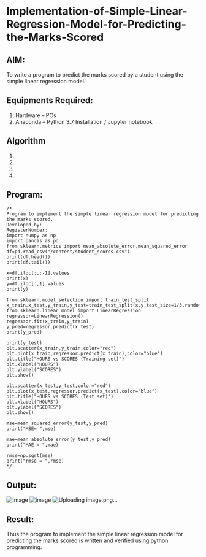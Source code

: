 # Implementation-of-Simple-Linear-Regression-Model-for-Predicting-the-Marks-Scored

## AIM:
To write a program to predict the marks scored by a student using the simple linear regression model.

## Equipments Required:
1. Hardware – PCs
2. Anaconda – Python 3.7 Installation / Jupyter notebook

## Algorithm
1. 
2. 
3. 
4. 

## Program:
```
/*
Program to implement the simple linear regression model for predicting the marks scored.
Developed by: 
RegisterNumber:
import numpy as np
import pandas as pd
from sklearn.metrics import mean_absolute_error,mean_squared_error
df=pd.read_csv("/content/student_scores.csv")
print(df.head())
print(df.tail())

x=df.iloc[:,:-1].values
print(x)
y=df.iloc[:,1].values
print(y)

from sklearn.model_selection import train_test_split
x_train,x_test,y_train,y_test=train_test_split(x,y,test_size=1/3,random_state=0)
from sklearn.linear_model import LinearRegression
regressor=LinearRegression()
regressor.fit(x_train,y_train)
y_pred=regressor.predict(x_test)
print(y_pred)

print(y_test)
plt.scatter(x_train,y_train,color="red")
plt.plot(x_train,regressor.predict(x_train),color="blue")
plt.title("HOURS vs SCORES (Training set)")
plt.xlabel("HOURS")
plt.ylabel("SCORES")
plt.show()

plt.scatter(x_test,y_test,color="red")
plt.plot(x_test,regressor.predict(x_test),color="blue")
plt.title("HOURS vs SCORES (Test set)")
plt.xlabel("HOURS")
plt.ylabel("SCORES")
plt.show()

mse=mean_squared_error(y_test,y_pred)
print("MSE= ",mse)

mae=mean_absolute_error(y_test,y_pred)
print("MAE = ",mae)

rmse=np.sqrt(mse)
print("rmse = ",rmse)
*/
```

## Output:
![image](https://github.com/AkilaMohan/Implementation-of-Simple-Linear-Regression-Model-for-Predicting-the-Marks-Scored/assets/154776996/2d340e52-965a-463f-a2dc-860187306eea)
![image](https://github.com/AkilaMohan/Implementation-of-Simple-Linear-Regression-Model-for-Predicting-the-Marks-Scored/assets/154776996/452290d0-abd1-4c98-b935-7989f32af9aa)
![Uploading image.png…]()


## Result:
Thus the program to implement the simple linear regression model for predicting the marks scored is written and verified using python programming.
